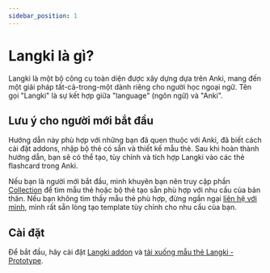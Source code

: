 ```yaml
---
sidebar_position: 1
---
```


# Langki là gì?

Langki là một bộ công cụ toàn diện được xây dựng dựa trên Anki, mang đến một giải pháp tất-cả-trong-một dành riêng cho người học ngoại ngữ. Tên gọi "Langki" là sự kết hợp giữa "language" (ngôn ngữ) và "Anki".

## Lưu ý cho người mới bắt đầu

Hướng dẫn này phù hợp với những bạn đã quen thuộc với Anki, đã biết cách cài đặt addons, nhập bộ thẻ có sẵn và thiết kế mẫu thẻ. Sau khi hoàn thành hướng dẫn, bạn sẽ có thể tạo, tùy chỉnh và tích hợp Langki vào các thẻ flashcard trong Anki.

Nếu bạn là người mới bắt đầu, mình khuyên bạn nên truy cập phần [Collection](https://langki.net/vi/collection) để tìm mẫu thẻ hoặc bộ thẻ tạo sẵn phù hợp với nhu cầu của bản thân. Nếu bạn không tìm thấy mẫu thẻ phù hợp, đừng ngần ngại [liên hệ với mình](https://langki.net/contact), mình rất sẵn lòng tạo template tùy chỉnh cho nhu cầu của bạn.

## Cài đặt

Để bắt đầu, hãy cài đặt [Langki addon](https://ankiweb.net/shared/info/1400986563) và [tải xuống mẫu thẻ Langki - Prototype](https://langki.net/vi/collection/prototype).
